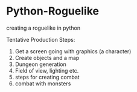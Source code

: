 # Python-Roguelike
creating a roguelike in python

Tentative Production Steps:

1. Get a screen going with graphics (a character)
2. Create objects and a map
3. Dungeon generation
4. Field of view, lighting etc.
5. steps for creating combat
6. combat with monsters
